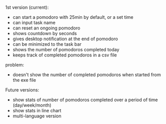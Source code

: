 1st version (current):
- can start a pomodoro with 25min by default, or a set time
- can input task name
- can reset an ongoing pomodoro
- shows countdown by seconds
- gives desktop notification at the end of pomodoro
- can be minimized to the task bar
- shows the number of pomodoros completed today 
- keeps track of completed pomodoros in a csv file

problem:
- doesn't show the number of completed pomodoros when started from the exe file

Future versions:
- show stats of number of pomodoros completed over a period of time (day/week/month)
- show stats in line chart
- multi-language version
